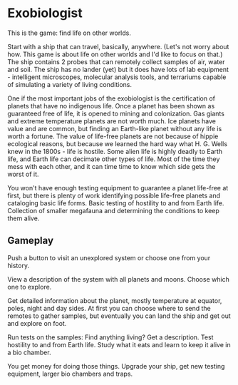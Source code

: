 Exobiologist
============

This is the game: find life on other worlds.

Start with a ship that can travel, basically, anywhere. (Let's not worry about how. This game is about life on other worlds and I'd like to focus on that.) The ship contains 2 probes that can remotely collect samples of air, water and soil. The ship has no lander (yet) but it does have lots of lab equipment - intelligent microscopes, molecular analysis tools, and terrariums capable of simulating a variety of living conditions.

One if the most important jobs of the exobiologist is the certification of planets that have no indigenous life. Once a planet has been shown as guaranteed free of life, it is opened to mining and colonization. Gas giants and extreme temperature planets are not worth much. Ice planets have value and are common, but finding an Earth-like planet without any life is worth a fortune. The value of life-free planets are not because of hippie ecological reasons, but because we learned the hard way what H. G. Wells knew in the 1800s - life is hostile. Some alien life is highly deadly to Earth life, and Earth life can decimate other types of life. Most of the time they mess with each other, and it can time time to know which side gets the worst of it.

You won't have enough testing equipment to guarantee a planet life-free at first, but there is plenty of work identifying possible life-free planets and cataloging basic life forms. Basic testing of hostility to and from Earth life. Collection of smaller megafauna and determining the conditions to keep them alive.

## Gameplay

Push a button to visit an unexplored system or choose one from your history.

View a description of the system with all planets and moons. Choose which one to explore.

Get detailed information about the planet, mostly temperature at equator, poles, night and day sides. At first you can choose where to send the remotes to gather samples, but eventually
you can land the ship and get out and explore on foot.

Run tests on the samples: Find anything living? Get a description. Test hostility to and from Earth life. Study what it eats and learn to keep it alive in a bio chamber.

You get money for doing those things. Upgrade your ship, get new testing equipment, larger bio chambers and traps.
